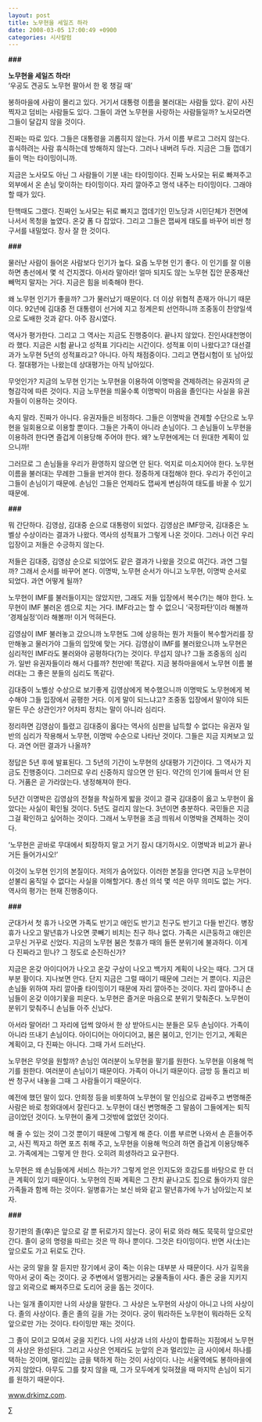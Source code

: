 ```yaml
---
layout: post
title: 노무현을 세일즈 하라
date: 2008-03-05 17:00:49 +0900
categories: 시사칼럼
---
```

**###**

**노무현을 세일즈 하라!**  
‘우공도 견공도 노무현 팔아서 한 몫 챙길 때’

봉하마을에 사람이 몰리고 있다. 거기서 대통령 이름을 불러대는 사람들 있다. 같이 사진 찍자고 덤비는 사람들도 있다. 그들이 과연 노무현을 사랑하는 사람들일까? 노사모라면 그들이 달갑지 않을 것이다. 

진짜는 따로 있다. 그들은 대통령을 괴롭히지 않는다. 가서 이름 부르고 그러지 않는다. 휴식하려는 사람 휴식하는데 방해하지 않는다. 그러나 내버려 두라. 지금은 그들 껍데기들이 먹는 타이밍이니까. 

지금은 노사모도 아닌 그 사람들이 기분 내는 타이밍이다. 진짜 노사모는 뒤로 빠져주고 외부에서 온 손님 맞이하는 타이밍이다. 자리 깔아주고 멍석 내주는 타이밍이다. 그래야 할 때가 있다. 

탄핵때도 그랬다. 진짜인 노사모는 뒤로 빠지고 껍데기인 민노당과 시민단체가 전면에 나서서 목청을 높였다. 온갖 폼 다 잡았다. 그리고 그들은 잽싸게 태도를 바꾸어 비싼 청구서를 내밀었다. 장사 잘 한 것이다. 

**###**

물러난 사람이 들어온 사람보다 인기가 높다. 요즘 노무현 인기 좋다. 이 인기를 잘 이용하면 총선에서 몇 석 건지겠다. 아서라 말아라! 얼마 되지도 않는 노무현 집안 문중재산 빼먹지 말자는 거다. 지금은 힘을 비축해야 한다. 

왜 노무현 인기가 좋을까? 그가 물러났기 때문이다. 더 이상 위협적 존재가 아니기 때문이다. 92년에 김대중 전 대통령이 선거에 지고 정계은퇴 선언하니까 조중동이 찬양일색으로 도배한 것과 같다. 아주 잠시였다.

역사가 평가한다. 그리고 그 역사는 지금도 진행중이다. 끝나지 않았다. 진인사대천명이라 했다. 지금은 시험 끝나고 성적표 기다리는 시간이다. 성적표 이미 나왔다고? 대선결과가 노무현 5년의 성적표라고? 아니다. 아직 채점중이다. 그리고 면접시험이 또 남아있다. 절대평가는 나왔는데 상대평가는 아직 남아있다. 

무엇인가? 지금의 노무현 인기는 노무현을 이용하여 이명박을 견제하려는 유권자의 균형감각에 따른 것이다. 지금 노무현을 띄울수록 이명박이 마음을 졸인다는 사실을 유권자들이 이용하는 것이다. 

속지 말라. 진짜가 아니다. 유권자들은 비정하다. 그들은 이명박을 견제할 수단으로 노무현을 일회용으로 이용할 뿐이다. 그들은 가족이 아니라 손님이다. 그 손님들이 노무현을 이용하려 한다면 즐겁게 이용당해 주어야 한다. 왜? 노무현에게는 더 원대한 계획이 있으니까! 

그러므로 그 손님들을 우리가 환영하지 않으면 안 된다. 억지로 미소지어야 한다. 노무현 이름을 불러대는 무례한 그들을 반겨야 한다. 정중하게 대접해야 한다. 우리가 주인이고 그들이 손님이기 때문에. 손님인 그들은 언제라도 잽싸게 변심하여 태도를 바꿀 수 있기 때문에.

**###**

뭐 간단하다. 김영삼, 김대중 순으로 대통령이 되었다. 김영삼은 IMF망국, 김대중은 노벨상 수상이라는 결과가 나왔다. 역사의 성적표가 그렇게 나온 것이다. 그러나 이건 우리 입장이고 저들은 수긍하지 않는다. 

저들은 김대중, 김영삼 순으로 되었어도 같은 결과가 나왔을 것으로 여긴다. 과연 그럴까? 그래서 순서를 바꾸어 본다. 이명박, 노무현 순서가 아니고 노무현, 이명박 순서로 되었다. 과연 어떻게 될까?

노무현이 IMF를 불러들이지는 않았지만, 그래도 저들 입장에서 복수(?)는 해야 한다. 노무현이 IMF 불러온 셈으로 치는 거다. IMF라고는 할 수 없으니 ‘국정파탄’이라 해볼까 ‘경제실정’이라 해볼까! 이거 먹혀든다. 

김영삼이 IMF 불러놓고 갔으니까 노무현도 그에 상응하는 뭔가 저들이 복수할거리를 장만해놓고 물러가야 그들의 입맛에 맞는 거다. 김영삼이 IMF를 불러왔으니까 노무현은 심리적인 IMF라도 불러와야 공평하다(?)는 것이다. 무섭지 않나? 그들 조중동의 심리가. 일반 유권자들이라 해서 다를까? 천만에! 똑같다. 지금 봉하마을에서 노무현 이름 불러대는 그 좋은 분들의 심리도 똑같다. 

김대중이 노벨상 수상으로 보기좋게 김영삼에게 복수했으니까 이명박도 노무현에게 복수해야 그들 입장에서 공평한 거다. 이게 말이 되느냐고? 조중동 입장에서 말이야 되든 말든 무슨 상관인가? 어차피 정치는 말이 아니라 심리다. 

정리하면 김영삼이 틀렸고 김대중이 옳다는 역사의 심판을 납득할 수 없다는 유권자 일반의 심리가 작용해서 노무현, 이명박 수순으로 나타난 것이다. 그들은 지금 지켜보고 있다. 과연 어떤 결과가 나올까?

정답은 5년 후에 발표된다. 그 5년의 기간이 노무현의 상대평가 기간이다. 그 역사가 지금도 진행중이다. 그러므로 우리 신중하지 않으면 안 된다. 약간의 인기에 들떠서 안 된다. 거품은 곧 가라앉는다. 냉정해져야 한다. 

5년간 이명박은 김영삼의 전철을 착실하게 밟을 것이고 결국 김대중이 옳고 노무현이 옳았다는 사실이 확인될 것이다. 5년도 걸리지 않는다. 3년이면 충분하다. 국민들은 지금 그걸 확인하고 싶어하는 것이다. 그래서 노무현을 조금 띄워서 이명박을 견제하는 것이다. 

‘노무현은 곧바로 무대에서 퇴장하지 말고 거기 잠시 대기하시오. 이명박과 비교가 끝나거든 들어가시오!’ 

이것이 노무현 인기의 본질이다. 저의가 숨어있다. 이러한 본질을 안다면 지금 노무현이 섣불리 움직일 수 없다는 사실을 이해할거다. 총선 의석 몇 석은 아무 의미도 없는 거다. 역사의 평가는 현재 진행중이다. 

**###**

군대가서 첫 휴가 나오면 가족도 반기고 애인도 반기고 친구도 반기고 다들 반긴다. 병장휴가 나오고 말년휴가 나오면 콧빼기 비치는 친구 하나 없다. 가족은 시큰둥하고 애인은 고무신 거꾸로 신었다. 지금의 노무현 붐은 첫휴가 때의 들뜬 분위기에 불과하다. 이게 다 진짜라고 믿나? 그 정도로 순진하신가? 

지금은 온갖 아이디어가 나오고 온갖 구상이 나오고 백가지 계획이 나오는 때다. 그거 대부분 황이다. 지나보면 안다. 단지 지금은 그럴 때이기 때문에 그러는 거 뿐이다. 지금은 손님들 위하여 자리 깔아줄 타이밍이기 때문에 자리 깔아주는 것이다. 자리 깔아주니 손님들이 온갖 이야기꽃을 피운다. 노무현은 즐거운 마음으로 분위기 맞춰준다. 노무현이 분위기 맞춰주니 손님들 아주 신났다. 

아서라 말어라! 그 자리에 덥썩 앉아서 한 상 받아드시는 분들은 모두 손님이다. 가족이 아니라 뜨내기 손님이다. 아이디어는 아이디어고, 붐은 붐이고, 인기는 인기고, 계획은 계획이고, 다 진짜는 아니다. 그때 가서 드러난다. 

노무현은 무엇을 원할까? 손님인 여러분이 노무현을 팔기를 원한다. 노무현을 이용해 먹기를 원한다. 여러분이 손님이기 때문이다. 가족이 아니기 때문이다. 금방 등 돌리고 비싼 청구서 내놓을 그때 그 사람들이기 때문이다. 

예전에 했던 말이 있다. 안희정 등을 비롯하여 노무현이 말 인심으로 감싸주고 변명해준 사람은 바로 청와대에서 잘린다고. 노무현이 대신 변명해준 그 말씀이 그들에게는 퇴직금이었던 것이다. 노무현이 줄게 그것밖에 없었던 것이다. 

해 줄 수 있는 것이 그것 뿐이기 때문에 그렇게 해 준다. 이름 부르면 나와서 손 흔들어주고, 사진 찍자고 하면 포즈 취해 주고, 노무현을 이용해 먹으려 하면 즐겁게 이용당해주고. 가족에게는 그렇게 안 한다. 오히려 희생하라고 요구한다. 

노무현은 왜 손님들에게 서비스 하는가? 그렇게 얻은 인지도와 호감도를 바탕으로 한 더 큰 계획이 있기 때문이다. 노무현의 진짜 계획은 그 잔치 끝나고도 집으로 돌아가지 않은 가족들과 함께 하는 것이다. 일병휴가는 보신 바와 같고 말년휴가에 누가 남아있는지 보자. 

**###**

장기판의 졸(卒)은 앞으로 갈 뿐 뒤로가지 않는다. 궁이 뒤로 와라 해도 묵묵히 앞으로만 간다. 졸이 궁의 명령을 따르는 것은 딱 하나 뿐이다. 그것은 타이밍이다. 반면 사(士)는 앞으로도 가고 뒤로도 간다. 

사는 궁의 말을 잘 듣지만 장기에서 궁이 죽는 이유는 대부분 사 때문이다. 사가 길목을 막아서 궁이 죽는 것이다. 궁 주변에서 얼쩡거리는 궁물족들이 사다. 졸은 궁을 지키지 않고 외곽으로 빠져주므로 도리어 궁을 돕는 것이다. 

나는 일개 졸이지만 나의 사상을 말한다. 그 사상은 노무현의 사상이 아니고 나의 사상이다. 졸의 사상이다. 졸은 졸의 길을 가는 것이다. 궁이 뭐라하든 노무현이 뭐라하든 오직 앞으로만 가는 것이다. 타이밍만 재는 것이다. 

그 졸이 모이고 모여서 궁을 지킨다. 나의 사상과 너의 사상이 합류하는 지점에서 노무현의 사상은 완성된다. 그리고 사상은 언제라도 눈앞의 은과 멀리있는 금 사이에서 하나를 택하는 것이며, 멀리있는 금을 택하게 하는 것이 사상이다. 나는 서울역에도 봉하마을에 가지 않았다. 아무도 그를 찾지 않을 때, 그가 모두에게 잊혀졌을 때 마지막 손님이 되기를 원하기 때문이다. 

www.drkimz.com.

∑